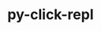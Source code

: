 ---
title: "py-click-repl"
layout: cache
categories: [package, develop-2025-03-23]
meta: {"compilers": ["gcc@=7.5.0"], "num_specs": 1, "num_specs_by_stack": {"radiuss": 1, "root": 1}, "oss": ["ubuntu18.04"], "platforms": ["linux"], "stacks": ["radiuss", "root"], "targets": ["x86_64_v3"], "versions": ["0.2.0"]}
spec_details: [{"compiler": "gcc@=7.5.0", "hash": "dxlnb6nq7j4cgqagjrdkbixpklchdxcv", "os": "ubuntu18.04", "platform": "linux", "size": "-", "stacks": ["radiuss", "root"], "target": "x86_64_v3", "variants": ["build_system=python_pip"], "versions": ["0.2.0"]}]
---